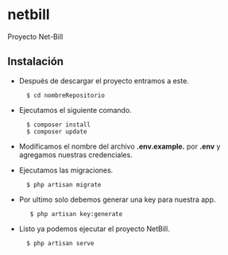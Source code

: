 # netbill
Proyecto Net-Bill

## Instalación

+ Después de descargar el proyecto entramos a este.

        $ cd nombreRepositorio

+ Ejecutamos el siguiente comando.

        $ composer install
        $ composer update

+ Modificamos el nombre del archivo __.env.example.__ por __.env__ y agregamos nuestras credenciales.

+ Ejecutamos las migraciones.

        $ php artisan migrate

+ Por ultimo solo debemos generar una key para nuestra app.

         $ php artisan key:generate

+ Listo ya podemos ejecutar el proyecto NetBill.

        $ php artisan serve
